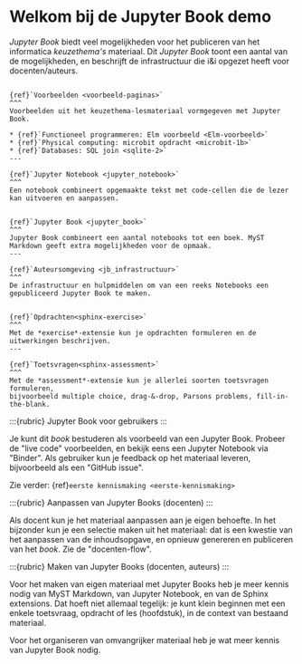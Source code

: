 # Welkom bij de Jupyter Book demo

*Jupyter Book* biedt veel mogelijkheden voor het publiceren van het informatica *keuzethema's* materiaal.
Dit *Jupyter Book* toont een aantal van de mogelijkheden, en beschrijft de infrastructuur die i&i opgezet heeft voor docenten/auteurs.

````{panels}

{ref}`Voorbeelden <voorbeeld-paginas>`
^^^
Voorbeelden uit het keuzethema-lesmateriaal vormgegeven met Jupyter Book.

* {ref}`Functioneel programmeren: Elm voorbeeld <Elm-voorbeeld>`
* {ref}`Physical computing: microbit opdracht <microbit-1b>`
* {ref}`Databases: SQL join <sqlite-2>`
---

{ref}`Jupyter Notebook <jupyter_notebook>`
^^^
Een notebook combineert opgemaakte tekst met code-cellen die de lezer kan uitvoeren en aanpassen.
````

````{panels}

{ref}`Jupyter Book <jupyter_book>`
^^^
Jupyter Book combineert een aantal notebooks tot een boek. MyST Markdown geeft extra mogelijkheden voor de opmaak.
---

{ref}`Auteursomgeving <jb_infrastructuur>`
^^^
De infrastructuur en hulpmiddelen om van een reeks Notebooks een gepubliceerd Jupyter Book te maken.
````

````{panels}

{ref}`Opdrachten<sphinx-exercise>`
^^^
Met de *exercise*-extensie kun je opdrachten formuleren en de uitwerkingen beschrijven.
---

{ref}`Toetsvragen<sphinx-assessment>`
^^^
Met de *assessment*-extensie kun je allerlei soorten toetsvragen formuleren,
bijvoorbeeld multiple choice, drag-&-drop, Parsons problems, fill-in-the-blank.
````

:::{rubric} Jupyter Book voor gebruikers
:::

Je kunt dit *book* bestuderen als voorbeeld van een Jupyter Book.
Probeer de "live code" voorbeelden, en bekijk eens een Jupyter Notebook via "Binder".
Als gebruiker kun je feedback op het materiaal leveren, bijvoorbeeld als een "GitHub issue".

Zie verder: {ref}`eerste kennismaking <eerste-kennismaking>`

:::{rubric} Aanpassen van Jupyter Books (docenten)
:::

Als docent kun je het materiaal aanpassen aan je eigen behoefte.
In het bijzonder kun je een selectie maken uit het materiaal:
dat is een kwestie van het aanpassen van de inhoudsopgave, en opnieuw genereren en publiceren van het *book*.
Zie de "docenten-flow".

:::{rubric} Maken van Jupyter Books (docenten, auteurs)
:::

Voor het maken van eigen materiaal met Jupyter Books heb je meer kennis nodig van MyST Markdown, van Jupyter Notebook, en van de Sphinx extensions.
Dat hoeft niet allemaal tegelijk: je kunt klein beginnen met een enkele toetsvraag, opdracht of les (hoofdstuk),
in de context van bestaand materiaal.

Voor het organiseren van omvangrijker materiaal heb je wat meer kennis van Jupyter Book nodig.
